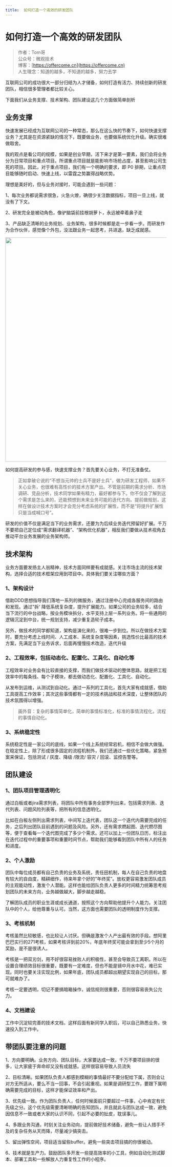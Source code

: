 ```yaml
---
title:  如何打造一个高效的研发团队
---
```


# 如何打造一个高效的研发团队

> 作者：Tom哥
> <br/>公众号：微观技术
> <br/> 博客：[https://offercome.cn](https://offercome.cn)
> <br/> 人生理念：知道的越多，不知道的越多，努力去学


互联网公司的成功很大一部分归结为人才储备，如何打造有活力、持续创新的研发团队，相信很多管理者都比较关心。


下面我们从业务支撑、技术架构、团队建设这几个方面做简单剖析



## 业务支撑

快速发展已经成为互联网公司的一种常态，那么在这么快的节奏下，如何快速支撑业务？尤其是在资源紧缺的情况下，既要做业务，也要做系统优化升级。确实很难做取舍。

我的观点是看公司的规模，如果是创业早期，活下来才是第一要素，我们会将业务分为日常项目和重点项目。所谓重点项目就是能影响市场抢占度，甚至影响公司生死的项目。因此，对于重点项目，我们有一个明确的要求，即 P0 排期，让重点项目能够随时启动、快速上线，以雷霆之势赢得战略优势。


理想是美好的，但与业务对接时，可能会遇到一些问题：


1、每次业务都说需求很急，火急火燎，确很少关注数据指标，项目一旦上线，就没有了下文。

2、研发完全是被动角色，像驴脑袋前挂根胡萝卜，永远被牵着鼻子走

3、产品缺乏清晰的业务规划、业务架构，很多时候都是走一步看一步。而研发作为合作伙伴，感觉像个外包，没法跟业务一起思考，共进退，缺乏成就感。

<div align="left">
    <img src="https://offercome.cn/images/team/manage/1-1.png" width="700px">
</div>


如何提高研发的参与感，快速支撑业务？首先要关心业务，不打无准备仗。

>正如拿破仑说的“不想当元帅的士兵不是好士兵”，做为研发工程师，如果不关心业务，也很难有高性价的技术方案产出。不管是前期的需求分析、市场调研、竞品分析，技术同学如果有精力，最好都参与下。你不仅会了解到这个需求是怎么来的，还能预想到未来业务可能的迭代方向。提前做规划，这样在做设计技术方案时才会充分考虑系统的扩展性，而不是“将提升扩展性只是当成喊口号”。


研发的价值不仅是满足当下的业务需求，还要为为后续业务迭代预留好扩展。千万不要把自己定位成“需求翻译机器”、“架构优化机器”，相反我们要做从技术视角去推动平台业务发展的业务架构师。



## 技术架构

业务方面要发扬主人翁精神，技术方面同样要有成就感。关注市场主流的技术架构，选择合适的技术框架应用到项目中。具体我们要关注哪些方面？


### 1、架构设计

借助DDD思想指导我们落地一系列的微服务，通过注册中心完成各服务间的路由和发现。通过"拆' 降低系统复杂度，提升扩展能力。如果公司的业务较多，结合当下流行的中台战略，按业务模块拆分，水平支持上层一系列业务。将一些通用的逻辑沉淀到中台，统一规划支持，减少重复造轮子成本。


另外，做技术的同学都知道，架构是演化来的，很难一步到位。所以在做技术方案时，要充分考虑上线时间、人工成本、系统复杂度等因素，挑选性价比最高的技术方案，先满足当下业务诉求，后面再慢慢技术改造，迭代升级


### 2、工程效率，包括动态化、配置化、工具化、自动化等


工程效率对业务会有比较直接的支撑，而我们做技术驱动的整体思路，就是把工程效率中的每条线、每个子模块，都去做动态化、配置化、工具化、自动化。


从发布到运维，从测试到自动化。通过一系列的工具化，首先大家有成就感，借助工具提高工作效率；其次这些事情都有一定的技术挑战和技术深度，让整体团队的技术氛围得以增强。


> 画外音：复杂的事情简单化，简单的事情标准化，标准的事情流程化，流程的事情自动化。


### 3、系统稳定性

系统稳定性是一家公司的底线，如果一个线上系统经常宕机，相信不会做大做强。在稳定性上，除了形成很多固定的流程机制外，我们还通过一些优化策略，紧急预案来保证，包括测试 / 灰度、降级 /限流/ 容灾 / 回滚、监控告警等。


## 团队建设


### 1、团队项目管理透明化

通过白板或者jira需求列表，将团队中所有事务全部罗列出来，包括需求列表、迭代列表、问题风险列表等，把所有的信息透明化。


比如在白板左侧列出需求列表，中间写上迭代表，团队这一个迭代内需要完成的任务，之后列出团队目前遇到的问题及风险。另外，还有需求燃起图、迭代燃尽图等，便于查看每一个迭代图完成了多少个需求。还可以加上一份团队日历，标注出在迭代过程中的重要事项和重要时间节点，帮助我们能够看到团队中所有人的任务和进度。


### 2、个人激励

团队中每位成员都有自己负责的业务及系统，责任田机制，每人在自己负责的地盘有较大的自由度，精耕细作，待来年拿个好的“年终奖”。放权更容易激发团队成员的主观能动性，激发个人潜能。这样也能给团队负责人更多的时间精力统筹思考规划团队的未来方向，业务越做越大，脚步越走越稳。

了解团队成员的职业生涯或成长通道，按照这个方向帮助他提升个人能力。关注团队中的个人，给他尊重与认可。当然，这方面也需要团队的透明制度作为支撑。

### 3、考核机制

考核虽然比较敏感，也比较让人讨厌。但确是激发个人产出最有效的手段。想阿里巴巴实行的271考核，如果考核评到前20%，年底年终奖可能会拿到至少5个月的奖励，是不是很诱人。

考核是一把双刃剑，用不好很容易挫败人的积极性，甚至会导致员工离职。所以在设置合理绩效目标很重要，既要有一定难度，但也不能是镜中月水中花，难已实现。同时也要关注实现比例，如果年底，团队成员都超出期望实现自己的目标，那可就难办了。

考核一定要透明，切记不要搞暗箱操作，诚信规则很重要，否则很容易丧失公允力。

### 4、文档建设

工作中沉淀较完善的技术文档，这样后面有新同学入职后，可以自己熟悉业务，快速投入到工作中。


## 带团队要注意的问题


1、方向要明确。业务方向、团队目标，大家要达成一致，千万不要项目排的很多，让大家疲于奔命却又没有成就感。这样很容易导致人员流失

2、目标清晰。如果团队负责人都感到模糊的事情最好不要分配给下属，否则会让对方无所适从，要么不当一回事，不会引起重视。如果是调研型工作，要跟下属明确需要完成的目标，这样才能保证效率和产出。

3、优先级一致。作为团队负责人，任何时候面前只要超过一件事，心中肯定有优先级之分。这个优先级需要清晰明确的告知团队，并且就此与团队达成一致，避免因信息不一致或者大家的认识不同，引起不必要的扯皮，耽误事儿。

4、多跟业务沟通，时刻关注业务动向，提前做好技术储备，避免一些让人措手不及的复杂任务从天而降，尽量减少搞突击。

5、留出弹性空间，项目适当留些buffer。避免一些突击项目搞的你很被动。

6、技术就是生产力。鼓励团队多开发一些提高效率的小工具，例如自动化测试脚本、部署工具和一些解放人力重复性工作的小程序。